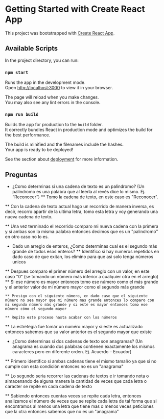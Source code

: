 # Getting Started with Create React App

This project was bootstrapped with [Create React App](https://github.com/facebook/create-react-app).

## Available Scripts

In the project directory, you can run:

### `npm start`

Runs the app in the development mode.\
Open [http://localhost:3000](http://localhost:3000) to view it in your browser.

The page will reload when you make changes.\
You may also see any lint errors in the console.


### `npm run build`

Builds the app for production to the `build` folder.\
It correctly bundles React in production mode and optimizes the build for the best performance.

The build is minified and the filenames include the hashes.\
Your app is ready to be deployed!

See the section about [deployment](https://facebook.github.io/create-react-app/docs/deployment) for more information.


## Preguntas

- ¿Como determinas si una cadena de texto es un palíndromo?
(Un palíndromo es una palabra que al leerla al revés dice lo mismo. Ej. “Reconocer”)
** Tomo la cadena de texto, en este caso es "Reconocer".

** Con la cadena de texto actual hago un recorrido de manera inversa, es decir, recorro apartir de la ultima letra, tomo esta letra y voy generando una nueva cadena de texto.

** Una vez terminado el recorrido comparo mi nueva cadena con la primera y si ambas son la misma palabra entonces decimos que es un "palindromo" en otro caso no lo es.

- Dado un arreglo de enteros, ¿Como determinas cual es el segundo más grande de todos esos enteros?
** Identifico si hay numeros repetidos en dado caso de que exitan, los elimino para que asi solo tenga números unicos

** Despues comparo el primer número del arreglo con un valor, en este caso "0" (se tomando un número más inferior a cualquier otra en el arreglo)
    ** Si ese número es mayor entonces tomo ese número como el más grande y el anterior valor de mi número mayor como el 
    segundo más grande

    ** Prosigo con el siguiente número, en dado caso que el siguiente número no sea mayor que mi número mas grande entonces lo comparo con mi segundo número más grande y si este es mayor entonces tomo ese número cómo el segundo mayor

    ** Repito este proceso hasta acabar con los números

** La estretegia fue tomár un numéro mayor y si este es actualizado entonces sabemos que su valor anterior es el segundo mayor que existe

- ¿Como determinas si dos cadenas de texto son anagramas?
(Un anagrama es cuando dos palabras contienen exactamente los mismos caracteres pero en diferente orden. Ej. Acuerdo – Ecuador)

** Primero identifico si ambas cadenas tiene el mismo tamaño ya que si no cumple con esta condición entonces no es un "anagrama"

** Lo segundo seria recorrer las cadenas de textos e ir tomando nota o almacenando de alguna manera la cantidad de veces que cada letra o caracter se repite en cada cadena de texto

** Sabiendo entonces cuentas veces se repite cada letra, entonces analizamos el número de veces que se repite cada letra de tal forma que si encontramos al menos una letra que tiene mas o menos veces peticiones que la otra entonces sabemos que no es un "anagrama"
